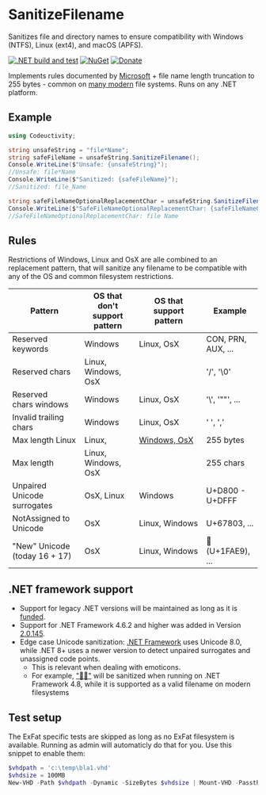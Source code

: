 # SanitizeFilename

Sanitizes file and directory names to ensure compatibility with Windows (NTFS), Linux (ext4), and macOS (APFS).

[![.NET build and test](https://github.com/Codeuctivity/SanitizeFilename/actions/workflows/dotnet.yml/badge.svg)](https://github.com/Codeuctivity/SanitizeFilename/actions/workflows/dotnet.yml) [![NuGet](https://img.shields.io/nuget/v/Codeuctivity.SanitizeFilename.svg)](https://www.nuget.org/packages/Codeuctivity.SanitizeFilename/) [![Donate](https://img.shields.io/static/v1?label=Paypal&message=Donate&color=informational)](https://www.paypal.com/donate?hosted_button_id=7M7UFMMRTS7UE)

Implements rules documented by [Microsoft](https://docs.microsoft.com/en-us/windows/win32/fileio/naming-a-file#naming-conventions) + file name length truncation to 255 bytes - common on [many modern](https://en.wikipedia.org/wiki/Comparison_of_file_systems) file systems. Runs on any .NET platform.

## Example

```csharp
using Codeuctivity;

string unsafeString = "file*Name";
string safeFileName = unsafeString.SanitizeFilename();
Console.WriteLine($"Unsafe: {unsafeString}");
//Unsafe: file*Name
Console.WriteLine($"Sanitized: {safeFileName}");
//Sanitized: file_Name

string safeFileNameOptionalReplacementChar = unsafeString.SanitizeFilename(' ');
Console.WriteLine($"SafeFileNameOptionalReplacementChar: {safeFileNameOptionalReplacementChar}");
//SafeFileNameOptionalReplacementChar: file Name
```

## Rules

Restrictions of Windows, Linux and OsX are alle combined to an replacement pattern, that will sanitize any filename to be compatible with any of the OS and common filesystem restrictions.

| Pattern                       | OS that don't support pattern | OS that support pattern | Example            |
| ----------------------------- | ----------------------------- | ----------------------- | ------------------ |
| Reserved keywords             | Windows                       | Linux, OsX             | CON, PRN, AUX, ... |
| Reserved chars                | Linux, Windows, OsX           |                         | '/', '\0'          |
| Reserved chars windows       | Windows                       | Linux, OsX             | '\\\', '""', ...   |
| Invalid trailing chars        | Windows                       | Linux, OsX             | ' ', ','           |
| Max length Linux              | Linux,                        | [Windows, OsX](https://github.com/Codeuctivity/SanitizeFilename/blob/387103492098cd9cef0f8596a96dc6c2dfe2eba3/SanitizeFilenameTests/FilenameTests/LinuxSpecificTests.cs#L20)          | 255 bytes          |
| Max length                    | Linux, Windows, OsX           |                         | 255 chars          |
| Unpaired Unicode surrogates   | OsX, Linux                    | Windows                 | U+D800 - U+DFFF    |
| NotAssigned to Unicode        | OsX                           | Linux, Windows          | U+67803, ...       |
| "New" Unicode (today 16 + 17) | OsX                           | Linux, Windows          | 🫩 (U+1FAE9), ...  |

## .NET framework support

- Support for legacy .NET versions will be maintained as long as it is [funded](https://github.com/sponsors/Codeuctivity).
- Support for .NET Framework 4.6.2 and higher was added in Version [2.0.145](https://www.nuget.org/packages/Codeuctivity.SanitizeFilename/2.0.145).
- Edge case Unicode sanitization: [.NET Framework](https://learn.microsoft.com/en-us/dotnet/framework/whats-new/#character-categories) uses Unicode 8.0, while .NET 8+ uses a newer version to detect unpaired surrogates and unassigned code points.
  - This is relevant when dealing with emoticons.
  - For example, [&#34;💏🏻&#34;](https://emojipedia.org/kiss-light-skin-tone) will be sanitized when running on .NET Framework 4.8, while it is supported as a valid filename on modern filesystems

## Test setup

The ExFat specific tests are skipped as long as no ExFat filesystem is available. Running as admin will automaticly do that for you. Use this snippet to enable them:

```powershell
$vhdpath = 'c:\temp\bla1.vhd'
$vhdsize = 100MB
New-VHD -Path $vhdpath -Dynamic -SizeBytes $vhdsize | Mount-VHD -Passthru |Initialize-Disk -Passthru |New-Partition -AssignDriveLetter -UseMaximumSize |Format-Volume -FileSystem 'exFAT' -Confirm:$false  -NewFileSystemLabel '{exfatLabel}' -Force|Out-Null
```